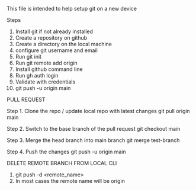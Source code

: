This file is intended to help setup git on a new device

Steps
1. Install git if not already installed
2. Create a repository on github
3. Create a directory on the local machine
4. configure git username and email
5. Run git init
6. Run git remote add origin <URL OF GITHUB REPO>
7. Install github command line
8. Run gh auth login
9. Validate with credentials
10. git push -u origin main

PULL REQUEST

Step 1. Clone the repo / update local repo with latest changes
git pull origin main

Step 2. Switch to the  base branch of the pull request
    git checkout main

Step 3. Merge the head branch into main branch
git merge test-branch

Step 4. Push the changes
git push -u origin main

DELETE REMOTE BRANCH FROM LOCAL CLI

1. git push -d <remote_name> <branchname>
2. In most cases the remote name will be origin